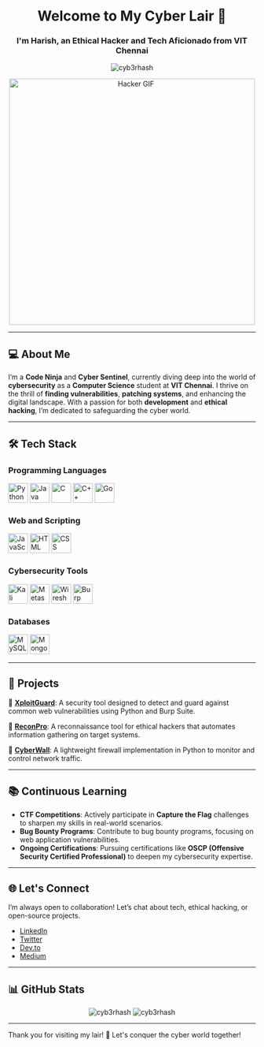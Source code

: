 <h1 align="center">Welcome to My Cyber Lair 👾</h1>
<h3 align="center">I'm Harish, an Ethical Hacker and Tech Aficionado from VIT Chennai</h3>

<p align="center"> <img src="https://komarev.com/ghpvc/?username=cyb3rhash&label=Profile%20views&color=0e75b6&style=flat" alt="cyb3rhash" /> </p>

<p align="center">
  <img src="https://i.pinimg.com/originals/a3/53/95/a353951959748e7f9b703b5c4131de25.gif" alt="Hacker GIF" width="500"/>
</p>

---

## 💻 About Me

I’m a **Code Ninja** and **Cyber Sentinel**, currently diving deep into the world of **cybersecurity** as a **Computer Science** student at **VIT Chennai**. I thrive on the thrill of **finding vulnerabilities**, **patching systems**, and enhancing the digital landscape. With a passion for both **development** and **ethical hacking**, I’m dedicated to safeguarding the cyber world.

---

## 🛠️ Tech Stack

### Programming Languages
<p align="left">
  <img src="https://img.icons8.com/color/48/000000/python--v1.png" alt="Python" width="40" height="40"/>
  <img src="https://img.icons8.com/color/48/000000/java-coffee-cup-logo.png" alt="Java" width="40" height="40"/>
  <img src="https://img.icons8.com/color/48/000000/c-programming.png" alt="C" width="40" height="40"/>
  <img src="https://img.icons8.com/color/48/000000/c-plus-plus-logo.png" alt="C++" width="40" height="40"/>
  <img src="https://img.icons8.com/color/48/000000/golang.png" alt="Go" width="40" height="40"/>
</p>

### Web and Scripting
<p align="left">
  <img src="https://img.icons8.com/color/48/000000/javascript--v1.png" alt="JavaScript" width="40" height="40"/>
  <img src="https://img.icons8.com/color/48/000000/html-5--v1.png" alt="HTML" width="40" height="40"/>
  <img src="https://img.icons8.com/color/48/000000/css3.png" alt="CSS" width="40" height="40"/>
</p>

### Cybersecurity Tools
<p align="left">
  <img src="https://img.icons8.com/color/48/000000/kali-linux.png" alt="Kali Linux" width="40" height="40"/>
  <img src="https://img.icons8.com/color/48/000000/metasploit.png" alt="Metasploit" width="40" height="40"/>
  <img src="https://i.pinimg.com/564x/ce/74/86/ce748636c926281be80dd7deefcdfd1e.jpg" alt="Wireshark" width="40" height="40"/> <!-- Wireshark Icon -->
  <img src="https://cdn.icon-icons.com/icons2/3053/PNG/512/burp_suite_alt_macos_bigsur_icon_190318.png" alt="Burp Suite" width="40" height="40"/> <!-- Burp Suite Icon -->
</p>

### Databases
<p align="left">
  <img src="https://img.icons8.com/color/48/000000/mysql-logo.png" alt="MySQL" width="40" height="40"/>
  <img src="https://img.icons8.com/color/48/000000/mongodb.png" alt="MongoDB" width="40" height="40"/>
</p>

---

## 🚀 Projects

🔗 **[XploitGuard](https://github.com/cyb3rhash/xploitguard)**: A security tool designed to detect and guard against common web vulnerabilities using Python and Burp Suite.

🔗 **[ReconPro](https://github.com/cyb3rhash/reconpro)**: A reconnaissance tool for ethical hackers that automates information gathering on target systems.

🔗 **[CyberWall](https://github.com/cyb3rhash/cyberwall)**: A lightweight firewall implementation in Python to monitor and control network traffic.

---

## 📚 Continuous Learning

- **CTF Competitions**: Actively participate in **Capture the Flag** challenges to sharpen my skills in real-world scenarios.
- **Bug Bounty Programs**: Contribute to bug bounty programs, focusing on web application vulnerabilities.
- **Ongoing Certifications**: Pursuing certifications like **OSCP (Offensive Security Certified Professional)** to deepen my cybersecurity expertise.

---

## 🌐 Let's Connect

I’m always open to collaboration! Let’s chat about tech, ethical hacking, or open-source projects.

- [LinkedIn](your-linkedin-profile)
- [Twitter](your-twitter-handle)
- [Dev.to](https://dev.to/cyb3r_hash)
- [Medium](https://medium.com/@cyberhash)

---

## 📊 GitHub Stats

<p align="center">
  <img src="https://github-readme-stats.vercel.app/api?username=cyb3rhash&show_icons=true&locale=en" alt="cyb3rhash" />
  <img src="https://github-readme-streak-stats.herokuapp.com/?user=cyb3rhash&" alt="cyb3rhash" />
</p>

---

Thank you for visiting my lair! 🔐 Let's conquer the cyber world together!



